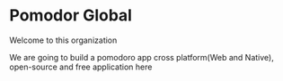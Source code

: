 # Pomodor Global

Welcome to this organization

We are going to build a pomodoro app cross platform(Web and Native), open-source and free application here
